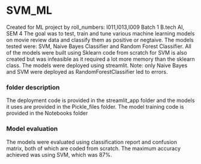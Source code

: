 # SVM_ML
Created for ML project by roll_numbers: I011,I013,I009 Batch 1 B.tech AI, SEM 4
The goal was to test, train and tune various machine learning models on movie review data and classify them as positive or negtaive.
The models tested were: SVM, Naive Bayes Classifier and Random Forest Classifier. All of the models were built using Sklearn
code from scratch for SVM is also created but was infeasible as it required a lot more memory than the sklearn class.
The models were deployed using streamlit. Note: only Naive Bayes and SVM were deployed as RandomForestClassifier led to errors. 
### folder description
The deployment code is provided in the streamlit_app folder and the models it uses are provided in the Pickle_files folder.
The model training code is provided in the Notebooks folder
### Model evaluation 
The models were evaluated using classification report and confusion matrix, both of which are coded from scratch.
The maximum accuracy achieved was using SVM, which was 87%.
